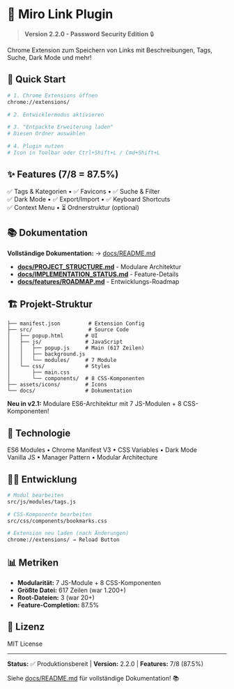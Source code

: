 # 🔖 Miro Link Plugin

> **Version 2.2.0 - Password Security Edition** 🔒

Chrome Extension zum Speichern von Links mit Beschreibungen, Tags, Suche, Dark Mode und mehr!

## 🚀 Quick Start

```bash
# 1. Chrome Extensions öffnen
chrome://extensions/

# 2. Entwicklermodus aktivieren

# 3. "Entpackte Erweiterung laden"
# Diesen Ordner auswählen

# 4. Plugin nutzen
# Icon in Toolbar oder Ctrl+Shift+L / Cmd+Shift+L
```

## ✨ Features (7/8 = 87.5%)

✅ Tags & Kategorien • ✅ Favicons • ✅ Suche & Filter  
✅ Dark Mode • ✅ Export/Import • ✅ Keyboard Shortcuts  
✅ Context Menu • ⏳ Ordnerstruktur (optional)

## 📚 Dokumentation

**Vollständige Dokumentation:** → [docs/README.md](docs/README.md)

- **[docs/PROJECT_STRUCTURE.md](docs/PROJECT_STRUCTURE.md)** - Modulare Architektur
- **[docs/IMPLEMENTATION_STATUS.md](docs/IMPLEMENTATION_STATUS.md)** - Feature-Details
- **[docs/features/ROADMAP.md](docs/features/ROADMAP.md)** - Entwicklungs-Roadmap

## 🏗️ Projekt-Struktur

```
├── manifest.json         # Extension Config
├── src/                  # Source Code
│   ├── popup.html       # UI
│   ├── js/              # JavaScript
│   │   ├── popup.js     # Main (617 Zeilen)
│   │   ├── background.js
│   │   └── modules/     # 7 Module
│   └── css/             # Styles
│       ├── main.css
│       └── components/  # 8 CSS-Komponenten
├── assets/icons/        # Icons
└── docs/                # Dokumentation
```

**Neu in v2.1:** Modulare ES6-Architektur mit 7 JS-Modulen + 8 CSS-Komponenten!

## 🔧 Technologie

ES6 Modules • Chrome Manifest V3 • CSS Variables • Dark Mode  
Vanilla JS • Manager Pattern • Modular Architecture

## 👨‍💻 Entwicklung

```bash
# Modul bearbeiten
src/js/modules/tags.js

# CSS-Komponente bearbeiten
src/css/components/bookmarks.css

# Extension neu laden (nach Änderungen)
chrome://extensions/ → Reload Button
```

## 📊 Metriken

- **Modularität:** 7 JS-Module + 8 CSS-Komponenten
- **Größte Datei:** 617 Zeilen (war 1.200+)
- **Root-Dateien:** 3 (war 20+) 
- **Feature-Completion:** 87.5%

## 📄 Lizenz

MIT License

---

**Status:** ✅ Produktionsbereit | **Version:** 2.2.0 | **Features:** 7/8 (87.5%)

Siehe [docs/README.md](docs/README.md) für vollständige Dokumentation! 📚

